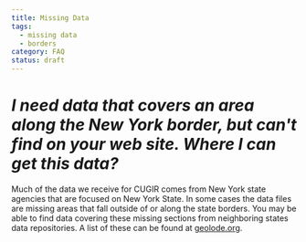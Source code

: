 ```yaml
---
title: Missing Data 
tags:
  - missing data
  - borders
category: FAQ
status: draft
---
```


# *I need data that covers an area along the New York border, but can't find on your web site. Where I can get this data?*
Much of the data we receive for CUGIR comes from New York state agencies that are focused on  New York State. In some cases the data files are missing areas that fall outside of or along the state  borders. You may be able to find data covering these missing sections from neighboring states data repositories. A list of these can be found at [geolode.org](http://geolode.org/). 
